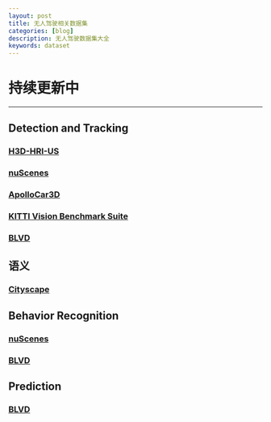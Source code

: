 ```yaml
---
layout: post
title: 无人驾驶相关数据集
categories: [blog]
description: 无人驾驶数据集大全
keywords: dataset
---
```


# 持续更新中

------

## Detection and Tracking
### [H3D-HRI-US](https://sjtu-cybersmart.github.io/wiki/Dataset/H3D-HRI-US)
### [nuScenes](https://sjtu-cybersmart.github.io/wiki/Dataset/nuScenes)
### [ApolloCar3D](https://sjtu-cybersmart.github.io/wiki/Dataset/ApolloCar3D)
### [KITTI Vision Benchmark Suite](https://sjtu-cybersmart.github.io/wiki/Dataset/KITTI-Vision-Benchmark-Suite)
### [BLVD](https://sjtu-cybersmart.github.io/wiki/Dataset/BLVD)

## 语义
### [Cityscape](https://sjtu-cybersmart.github.io/wiki/Dataset/Cityscape)

## Behavior Recognition
### [nuScenes](https://sjtu-cybersmart.github.io/wiki/Dataset/nuScenes)
### [BLVD](https://sjtu-cybersmart.github.io/wiki/Dataset/BLVD)

## Prediction
### [BLVD](https://sjtu-cybersmart.github.io/wiki/Dataset/BLVD)
